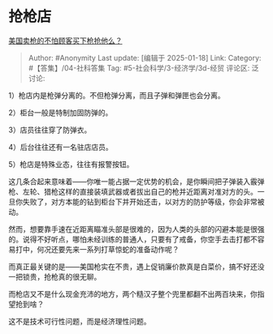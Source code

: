 # 抢枪店
[美国卖枪的不怕顾客买下枪抢他么？](https://www.zhihu.com/question/385774507/answer/81795311839)

> Author: #Anonymity
> Last update: [编辑于 2025-01-18]
> Link:
> Category: #【答集】/04-社科答集 
> Tag: #5-社会科学/3-经济学/3d-经贸 
> 评论区:
> 泛讨论:

1）枪店内是枪弹分离的。不但枪弹分离，而且子弹和弹匣也会分离。

2）柜台一般是特制加固防弹的。

3）店员往往穿了防弹衣。

4）后台往往还有一名驻店店员。

5）枪店是特殊业态，往往有报警按钮。

这几条合起来意味着——你唯一能占据一定优势的机会，是你瞬间把子弹装入霰弹枪、左轮、猎枪这样的直接装填武器或者拔出自己的枪并近距离对准对方的头。一旦你失败了，对方本能的钻到柜台下并开始还击，以对方的防护等级，你会非常被动。

然而，想要靠手速在近距离瞄准头部是很难的，因为人类的头部的闪避本能是很强的。说得不好听点，哪怕未经训练的普通人，只要有了戒备，你空手去击打都不容易打中，何况还要先来一系列打草惊蛇的准备动作呢？

而真正最关键的是——美国枪实在不贵，遇上促销廉价款真是白菜价，搞不好还没一把锁贵，抢枪真的很无聊。

而枪店又不是什么现金充沛的地方，两个糙汉子整个兜里都翻不出两百块来，你指望抢到啥？

这不是技术可行性问题，而是经济理性问题。
